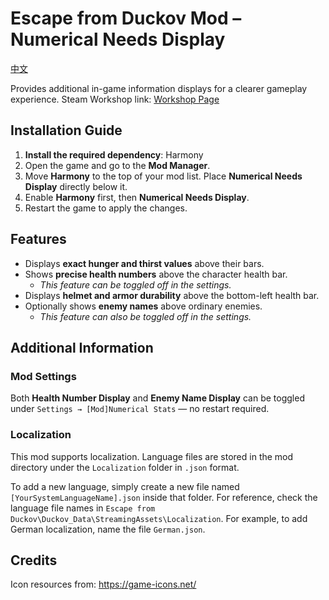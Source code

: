 # Escape from Duckov Mod – Numerical Needs Display

[中文](README_ZH.md)

Provides additional in-game information displays for a clearer gameplay experience.
 Steam Workshop link: [Workshop Page](https://steamcommunity.com/sharedfiles/filedetails/?id=3590948345)

## Installation Guide

1. **Install the required dependency**: Harmony
2. Open the game and go to the **Mod Manager**.
3. Move **Harmony** to the top of your mod list. Place **Numerical Needs Display** directly below it.
4. Enable **Harmony** first, then **Numerical Needs Display**.
5. Restart the game to apply the changes.

## Features

- Displays **exact hunger and thirst values** above their bars.
- Shows **precise health numbers** above the character health bar.
  - *This feature can be toggled off in the settings.*
- Displays **helmet and armor durability** above the bottom-left health bar.
- Optionally shows **enemy names** above ordinary enemies.
  - *This feature can also be toggled off in the settings.*

## Additional Information

### Mod Settings

Both **Health Number Display** and **Enemy Name Display** can be toggled under
 `Settings → [Mod]Numerical Stats` — no restart required.

### Localization

This mod supports localization.
 Language files are stored in the mod directory under the `Localization` folder in `.json` format.

To add a new language, simply create a new file named `[YourSystemLanguageName].json` inside that folder.
 For reference, check the language file names in
 `Escape from Duckov\Duckov_Data\StreamingAssets\Localization`.
 For example, to add German localization, name the file `German.json`.

## Credits

Icon resources from: https://game-icons.net/
